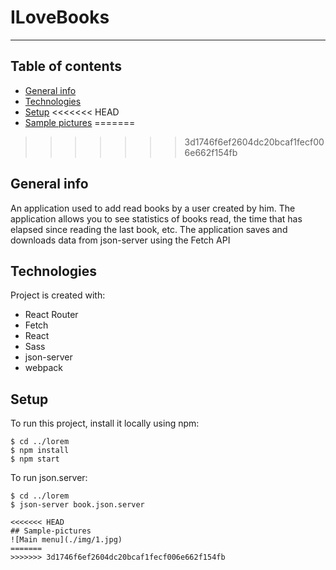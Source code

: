 # ILoveBooks
---
## Table of contents
* [General info](#general-info)
* [Technologies](#technologies)
* [Setup](#setup)
<<<<<<< HEAD
* [Sample pictures](#sample-pictures)
=======
>>>>>>> 3d1746f6ef2604dc20bcaf1fecf006e662f154fb

## General info
An application used to add read books by a user created by him. The application allows you to see statistics of books read, the time that has elapsed since reading the last book, etc. The application saves and downloads data from json-server using the Fetch API
	
## Technologies
Project is created with:
* React Router
* Fetch
* React
* Sass
* json-server
* webpack
	
## Setup
To run this project, install it locally using npm:
```
$ cd ../lorem
$ npm install
$ npm start
```
To run json.server:
```
$ cd ../lorem
$ json-server book.json.server

<<<<<<< HEAD
## Sample-pictures
![Main menu](./img/1.jpg)
=======
>>>>>>> 3d1746f6ef2604dc20bcaf1fecf006e662f154fb
